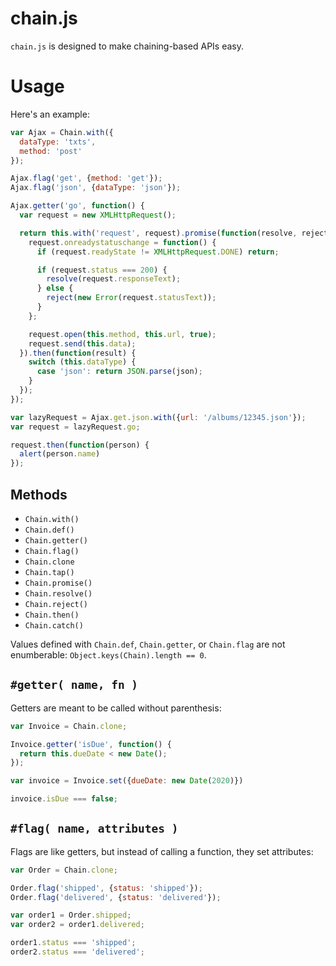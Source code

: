chain.js
========

`chain.js` is designed to make chaining-based APIs easy.

Usage
=====

Here's an example:

```js
var Ajax = Chain.with({
  dataType: 'txts',
  method: 'post'
});

Ajax.flag('get', {method: 'get'});
Ajax.flag('json', {dataType: 'json'});

Ajax.getter('go', function() {
  var request = new XMLHttpRequest();

  return this.with('request', request).promise(function(resolve, reject) {
    request.onreadystatuschange = function() {
      if (request.readyState != XMLHttpRequest.DONE) return;

      if (request.status === 200) {
        resolve(request.responseText);
      } else {
        reject(new Error(request.statusText));
      }
    };

    request.open(this.method, this.url, true);
    request.send(this.data);
  }).then(function(result) {
    switch (this.dataType) {
      case 'json': return JSON.parse(json);
    }
  });
});

var lazyRequest = Ajax.get.json.with({url: '/albums/12345.json'});
var request = lazyRequest.go;

request.then(function(person) {
  alert(person.name)
});
```

Methods
-------

- `Chain.with()`
- `Chain.def()`
- `Chain.getter()`
- `Chain.flag()`
- `Chain.clone`
- `Chain.tap()`
- `Chain.promise()`
- `Chain.resolve()`
- `Chain.reject()`
- `Chain.then()`
- `Chain.catch()`

Values defined with `Chain.def`, `Chain.getter`, or `Chain.flag` are not enumberable: `Object.keys(Chain).length == 0`.

`#getter( name, fn )`
---------------------

Getters are meant to be called without parenthesis:

```js
var Invoice = Chain.clone;

Invoice.getter('isDue', function() {
  return this.dueDate < new Date();
});

var invoice = Invoice.set({dueDate: new Date(2020)})

invoice.isDue === false;
```

`#flag( name, attributes )`
---------------------------

Flags are like getters, but instead of calling a function, they set attributes:

```js
var Order = Chain.clone;

Order.flag('shipped', {status: 'shipped'});
Order.flag('delivered', {status: 'delivered'});

var order1 = Order.shipped;
var order2 = order1.delivered;

order1.status === 'shipped';
order2.status === 'delivered';
```
